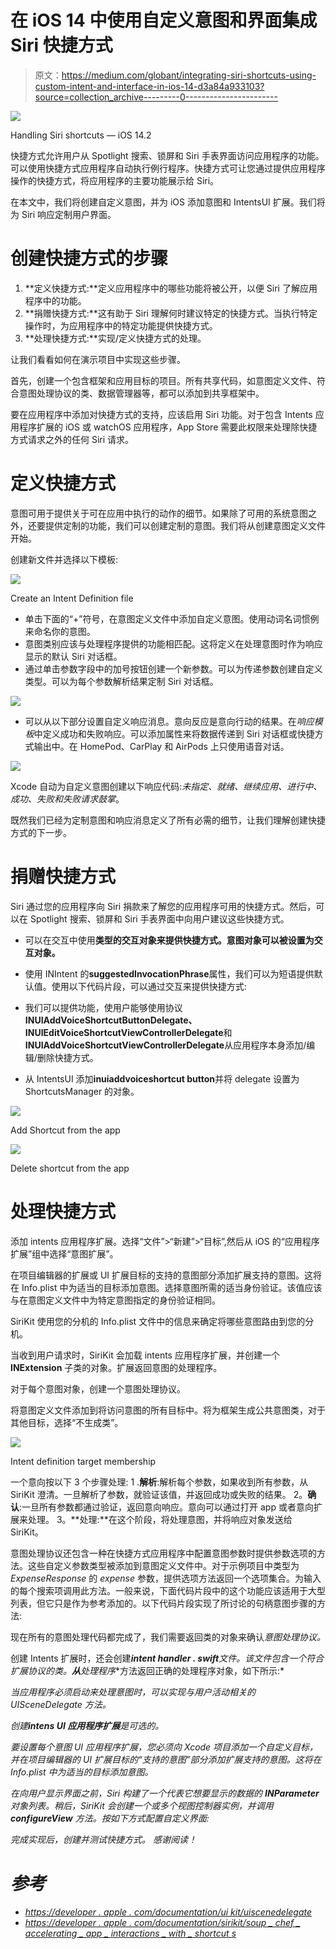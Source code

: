 # 在 iOS 14 中使用自定义意图和界面集成 Siri 快捷方式

> 原文：<https://medium.com/globant/integrating-siri-shortcuts-using-custom-intent-and-interface-in-ios-14-d3a84a933103?source=collection_archive---------0----------------------->

![](img/4f6ec6d09e70ca86d8cbf76a957c22db.png)

Handling Siri shortcuts — iOS 14.2

快捷方式允许用户从 Spotlight 搜索、锁屏和 Siri 手表界面访问应用程序的功能。可以使用快捷方式应用程序自动执行例行程序。快捷方式可让您通过提供应用程序操作的快捷方式，将应用程序的主要功能展示给 Siri。

在本文中，我们将创建自定义意图，并为 iOS 添加意图和 IntentsUI 扩展。我们将为 Siri 响应定制用户界面。

# 创建快捷方式的步骤

1.  **定义快捷方式:**定义应用程序中的哪些功能将被公开，以便 Siri 了解应用程序中的功能。
2.  **捐赠快捷方式:**这有助于 Siri 理解何时建议特定的快捷方式。当执行特定操作时，为应用程序中的特定功能提供快捷方式。
3.  **处理快捷方式:**实现/定义快捷方式的处理。

让我们看看如何在演示项目中实现这些步骤。

首先，创建一个包含框架和应用目标的项目。所有共享代码，如意图定义文件、符合意图处理协议的类、数据管理器等，都可以添加到共享框架中。

要在应用程序中添加对快捷方式的支持，应该启用 Siri 功能。对于包含 Intents 应用程序扩展的 iOS 或 watchOS 应用程序，App Store 需要此权限来处理除快捷方式请求之外的任何 Siri 请求。

# 定义快捷方式

意图可用于提供关于可在应用中执行的动作的细节。如果除了可用的系统意图之外，还要提供定制的功能，我们可以创建定制的意图。我们将从创建意图定义文件开始。

创建新文件并选择以下模板:

![](img/61b9e77519740499684adfe8c9e99411.png)

Create an Intent Definition file

*   单击下面的“+”符号，在意图定义文件中添加自定义意图。使用动词名词惯例来命名你的意图。
*   意图类别应该与处理程序提供的功能相匹配。这将定义在处理意图时作为响应显示的默认 Siri 对话框。
*   通过单击参数字段中的加号按钮创建一个新参数。可以为传递参数创建自定义类型。可以为每个参数解析结果定制 Siri 对话框。

![](img/d4f6b4d8772a369bc69f35e827788c75.png)

*   可以从以下部分设置自定义响应消息。意向反应是意向行动的结果。在*响应模板*中定义成功和失败响应。可以添加属性来将数据传递到 Siri 对话框或快捷方式输出中。在 HomePod、CarPlay 和 AirPods 上只使用语音对话。

![](img/97c617b2f1008bfd12ab14d2c99df7de.png)

Xcode 自动为自定义意图创建以下响应代码:*未指定、就绪、继续应用、进行中、成功、失败和失败请求鼓掌*。

既然我们已经为定制意图和响应消息定义了所有必需的细节，让我们理解创建快捷方式的下一步。

# **捐赠快捷方式**

Siri 通过您的应用程序向 Siri 捐款来了解您的应用程序可用的快捷方式。然后，可以在 Spotlight 搜索、锁屏和 Siri 手表界面中向用户建议这些快捷方式。

*   可以在交互中使用**类型的交互对象来提供快捷方式。意图对象可以被设置为交互对象。**
*   使用 INIntent 的**suggestedInvocationPhrase**属性，我们可以为短语提供默认值。使用以下代码片段，可以通过交互来提供快捷方式:

*   我们可以提供功能，使用户能够使用协议**INUIAddVoiceShortcutButtonDelegate、INUIEditVoiceShortcutViewControllerDelegate**和**INUIAddVoiceShortcutViewControllerDelegate**从应用程序本身添加/编辑/删除快捷方式。
*   从 IntentsUI 添加**inuiaddvoiceshortcut button**并将 delegate 设置为 ShortcutsManager 的对象。

![](img/16aee21b01e53b39b0f5d43ce29491bf.png)

Add Shortcut from the app

![](img/e50e0ce1193af1debeebdd46c9fc6bce.png)

Delete shortcut from the app

# 处理快捷方式

添加 intents 应用程序扩展。选择“文件”>“新建”>“目标”,然后从 iOS 的“应用程序扩展”组中选择“意图扩展”。

在项目编辑器的扩展或 UI 扩展目标的支持的意图部分添加扩展支持的意图。这将在 Info.plist 中为适当的目标添加意图。选择意图所需的适当身份验证。该值应该与在意图定义文件中为特定意图指定的身份验证相同。

SiriKit 使用您的分机的 Info.plist 文件中的信息来确定将哪些意图路由到您的分机。

当收到用户请求时，SiriKit 会加载 intents 应用程序扩展，并创建一个 **INExtension** 子类的对象。扩展返回意图的处理程序。

对于每个意图对象，创建一个意图处理协议。

将意图定义文件添加到将访问意图的所有目标中。将为框架生成公共意图类，对于其他目标，选择“不生成类”。

![](img/3240b797b546c3953b7b72490fc0a5d5.png)

Intent definition target membership

一个意向按以下 3 个步骤处理:
1 .**解析**:解析每个参数，如果收到所有参数，从 SiriKit 澄清。一旦解析了参数，就验证该值，并返回成功或失败的结果。
2。**确认**:一旦所有参数都通过验证，返回意向响应。意向可以通过打开 app 或者意向扩展来处理。
3。**处理:**在这个阶段，将处理意图，并将响应对象发送给 SiriKit。

意图处理协议还包含一种在快捷方式应用程序中配置意图参数时提供参数选项的方法。这些自定义参数类型被添加到意图定义文件中。对于示例项目中类型为 *ExpenseResponse* 的 *expense* 参数，提供选项方法返回一个选项集合。为输入的每个搜索项调用此方法。一般来说，下面代码片段中的这个功能应该适用于大型列表，但它只是作为参考添加的。以下代码片段实现了所讨论的句柄意图步骤的方法:

现在所有的意图处理代码都完成了，我们需要返回类的对象来确认*意图处理协议。*

创建 Intents 扩展时，还会创建***intent handler . swift**文件。该文件包含一个符合**扩展协议的类。**从**处理程序**方法返回正确的处理程序对象，如下所示:*

*当应用程序必须启动来处理意图时，可以实现与用户活动相关的 UISceneDelegate 方法。*

*创建**intens UI 应用程序扩展**是可选的。*

*要设置每个意图 UI 应用程序扩展，您必须向 Xcode 项目添加一个自定义目标，并在项目编辑器的 UI 扩展目标的“支持的意图”部分添加扩展支持的意图。这将在 Info.plist 中为适当的目标添加意图。*

*在向用户显示界面之前，Siri 构建了一个代表它想要显示的数据的 **INParameter** 对象列表。稍后，SiriKit 会创建一个或多个视图控制器实例，并调用 **configureView** 方法。按如下方式配置自定义界面:*

*完成实现后，创建并测试快捷方式。
感谢阅读！*

# *参考*

*   *[https://developer . apple . com/documentation/ui kit/uiscenedelegate](https://developer.apple.com/documentation/uikit/uiscenedelegate)*
*   *[https://developer . apple . com/documentation/sirikit/soup _ chef _ accelerating _ app _ interactions _ with _ shortcut s](https://developer.apple.com/documentation/sirikit/soup_chef_accelerating_app_interactions_with_shortcuts)*